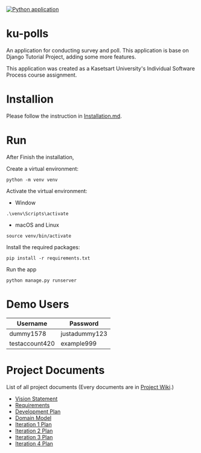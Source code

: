 [![Python application](https://github.com/napon2545/ku-polls/actions/workflows/python-app.yml/badge.svg)](https://github.com/napon2545/ku-polls/actions/workflows/python-app.yml)
# ku-polls
An application for conducting survey and poll. This application is base on Django Tutorial Project, adding some more features.

This application was created as a Kasetsart University's Individual Software Process course assignment.

# Installion
Please follow the instruction in [Installation.md](./Installation.md).

#  Run
After Finish the installation,

Create a virtual environment:
```
python -m venv venv
```
Activate the virtual environment:
* Window
```
.\venv\Scripts\activate
```
* macOS and Linux
```
source venv/bin/activate
```

Install the required packages:
```
pip install -r requirements.txt
```

Run the app
```
python manage.py runserver
```

# Demo Users
| Username  | Password        |
|-----------|-----------------|
|   dummy1578   | justadummy123 |
|   testaccount420   | example999 |
# Project Documents

List of all project documents (Every documents are in [Project Wiki](../../wiki/Home).)

- [Vision Statement](../../wiki/Vision%20Statement)
- [Requirements](../../wiki/Requirements)
- [Development Plan](../../wiki/Development%20Plan)
- [Domain Model](../../wiki/Domain-Model)
- [Iteration 1 Plan](../../wiki/Iteration%201%20Plan)
- [Iteration 2 Plan](../../wiki/Iteration%202%20Plan)
- [Iteration 3 Plan](../../wiki/Iteration%203%20Plan)
- [Iteration 4 Plan](../../wiki/Iteration%204%20Plan)



